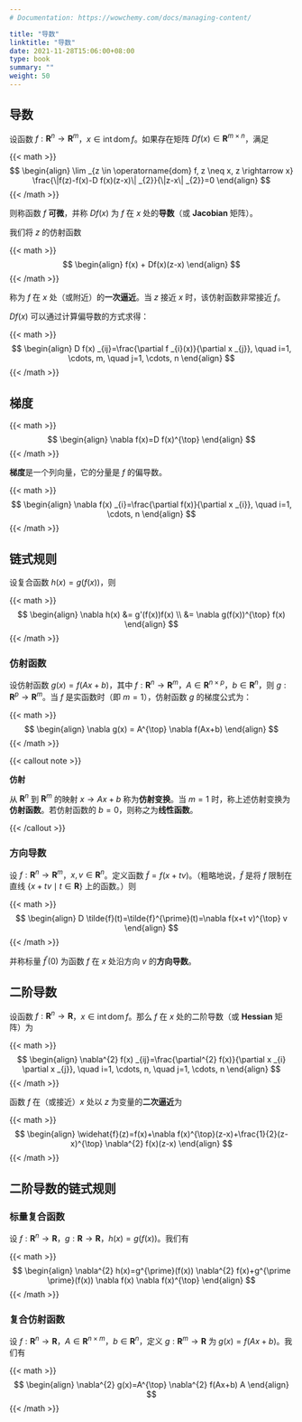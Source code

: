 ```yaml
---
# Documentation: https://wowchemy.com/docs/managing-content/

title: "导数"
linktitle: "导数"
date: 2021-11-28T15:06:00+08:00
type: book
summary: ""
weight: 50
---
```


<!--more-->

## 导数

设函数 $f: \mathbf{R}^{n} \rightarrow \mathbf{R}^{m}$，$x \in \operatorname{int} \operatorname{dom} f$。如果存在矩阵 $Df(x) \in \mathbf{R}^{m \times n}$，满足

{{< math >}}
$$
\begin{align}
\lim _{z \in \operatorname{dom} f, z \neq x, z \rightarrow x} \frac{\|f(z)-f(x)-D f(x)(z-x)\| _{2}}{\|z-x\| _{2}}=0
\end{align}
$$
{{< /math >}}

则称函数 $f$ **可微**，并称 $Df(x)$ 为 $f$ 在 $x$ 处的**导数**（或 **Jacobian** 矩阵）。

我们将 $z$ 的仿射函数

{{< math >}}
$$
\begin{align}
f(x) + Df(x)(z-x)
\end{align}
$$
{{< /math >}}

称为 $f$ 在 $x$ 处（或附近）的**一次逼近**。当 $z$ 接近 $x$ 时，该仿射函数非常接近 $f$。

$Df(x)$ 可以通过计算偏导数的方式求得：

{{< math >}}
$$
\begin{align}
D f(x) _{ij}=\frac{\partial f _{i}(x)}{\partial x _{j}}, \quad i=1, \cdots, m, \quad j=1, \cdots, n
\end{align}
$$
{{< /math >}}

## 梯度

{{< math >}}
$$
\begin{align}
\nabla f(x)=D f(x)^{\top}
\end{align}
$$
{{< /math >}}

**梯度**是一个列向量，它的分量是 $f$ 的偏导数。

{{< math >}}
$$
\begin{align}
\nabla f(x) _{i}=\frac{\partial f(x)}{\partial x _{i}}, \quad i=1, \cdots, n
\end{align}
$$
{{< /math >}}

## 链式规则

设复合函数 $h(x) = g(f(x))$，则

{{< math >}}
$$
\begin{align}
\nabla h(x) &= g'(f(x))f(x) \\
&= \nabla g(f(x))^{\top} f(x)
\end{align}
$$
{{< /math >}}

### 仿射函数

设仿射函数 $g(x) = f(Ax+b)$，其中 $f: \mathbf{R}^{n} \rightarrow \mathbf{R}^{m}$，$A \in \mathbf{R}^{n \times p}$，$b \in \mathbf{R}^{n}$，则 $g: \mathbf{R}^{p} \rightarrow \mathbf{R}^{m}$。当 $f$ 是实函数时（即 $m=1$），仿射函数 $g$ 的梯度公式为：

{{< math >}}
$$
\begin{align}
\nabla g(x) = A^{\top} \nabla f(Ax+b)
\end{align}
$$
{{< /math >}}

{{< callout note >}}

**仿射**

从 $\mathbf{R}^{n}$ 到 $\mathbf{R}^{m}$ 的映射 $x \rightarrow Ax+b$ 称为**仿射变换**。当 $m=1$ 时，称上述仿射变换为**仿射函数**。若仿射函数的 $b=0$，则称之为**线性函数**。

{{< /callout >}}

### 方向导数

设 $f: \mathbf{R}^{n} \rightarrow \mathbf{R}^{m}$，$x, v \in \mathbf{R}^{n}$。定义函数 $\tilde{f} = f(x+tv)$。（粗略地说，$\tilde{f}$ 是将 $f$ 限制在直线 $\{x+tv \mid t \in \mathbf{R}\}$ 上的函数。）则

{{< math >}}
$$
\begin{align}
D \tilde{f}(t)=\tilde{f}^{\prime}(t)=\nabla f(x+t v)^{\top} v
\end{align}
$$
{{< /math >}}

并称标量 $\tilde{f}^{\prime}(0)$ 为函数 $f$ 在 $x$ 处沿方向 $v$ 的**方向导数**。

## 二阶导数

设函数 $f: \mathbf{R}^{n} \rightarrow \mathbf{R}$，$x \in \operatorname{int} \operatorname{dom} f$。那么 $f$ 在 $x$ 处的二阶导数（或 **Hessian** 矩阵）为

{{< math >}}
$$
\begin{align}
\nabla^{2} f(x) _{ij}=\frac{\partial^{2} f(x)}{\partial x _{i} \partial x _{j}}, \quad i=1, \cdots, n, \quad j=1, \cdots, n
\end{align}
$$
{{< /math >}}

函数 $f$ 在（或接近）$x$ 处以 $z$ 为变量的**二次逼近**为

{{< math >}}
$$
\begin{align}
\widehat{f}(z)=f(x)+\nabla f(x)^{\top}(z-x)+\frac{1}{2}(z-x)^{\top} \nabla^{2} f(x)(z-x)
\end{align}
$$
{{< /math >}}

## 二阶导数的链式规则

### 标量复合函数

设 $f: \mathbf{R}^{n} \rightarrow \mathbf{R}$，$g: \mathbf{R} \rightarrow \mathbf{R}$，$h(x)=g(f(x))$。我们有

{{< math >}}
$$
\begin{align}
\nabla^{2} h(x)=g^{\prime}(f(x)) \nabla^{2} f(x)+g^{\prime \prime}(f(x)) \nabla f(x) \nabla f(x)^{\top}
\end{align}
$$
{{< /math >}}

### 复合仿射函数

设 $f: \mathbf{R}^{n} \rightarrow \mathbf{R}$，$A \in \mathbf{R}^{n \times m}$，$b \in \mathbf{R}^{n}$，定义 $g: \mathbf{R}^{m} \rightarrow \mathbf{R}$ 为 $g(x) = f(Ax+b)$。我们有

{{< math >}}
$$
\begin{align}
\nabla^{2} g(x)=A^{\top} \nabla^{2} f(Ax+b) A
\end{align}
$$
{{< /math >}}